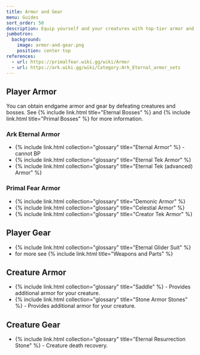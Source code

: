 ```yaml
---
title: Armor and Gear
menu: Guides
sort_order: 50
description: Equip yourself and your creatures with top-tier armor and gear.
jumbotron:
  background:
    image: armor-and-gear.png
    position: center top
references:
  - url: https://primalfear.wiki.gg/wiki/Armor
  - url: https://ark.wiki.gg/wiki/Category:Ark_Eternal_armor_sets
---
```


## Player Armor

You can obtain endgame armor and gear by defeating creatures and bosses.  See {% include link.html title="Eternal Bosses" %} and {% include link.html title="Primal Bosses" %} for more information.

### Ark Eternal Armor

- {% include link.html collection="glossary" title="Eternal Armor" %} - cannot BP
- {% include link.html collection="glossary" title="Eternal Tek Armor" %}
- {% include link.html collection="glossary" title="Eternal Tek (advanced) Armor" %}

### Primal Fear Armor

- {% include link.html collection="glossary" title="Demonic Armor" %}
- {% include link.html collection="glossary" title="Celestial Armor" %}
- {% include link.html collection="glossary" title="Creator Tek Armor" %}

## Player Gear

- {% include link.html collection="glossary" title="Eternal Glider Suit" %}
- for more see {% include link.html title="Weapons and Parts" %}

## Creature Armor

- {% include link.html collection="glossary" title="Saddle" %} - Provides additional armor for your creature.
- {% include link.html collection="glossary" title="Stone Armor Stones" %}  - Provides additional armor for your creature.

## Creature Gear

- {% include link.html collection="glossary" title="Eternal Resurrection Stone" %} - Creature death recovery.
 
